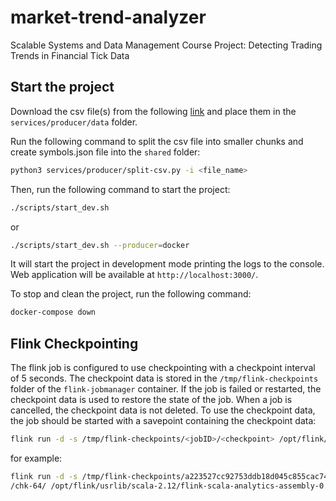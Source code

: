 # market-trend-analyzer

Scalable Systems and Data Management Course Project: Detecting Trading Trends in Financial Tick Data

## Start the project

Download the csv file(s) from the following [link](https://zenodo.org/records/6382482) and place them in the `services/producer/data` folder.

Run the following command to split the csv file into smaller chunks and create symbols.json file into the `shared` folder:

```bash
python3 services/producer/split-csv.py -i <file_name>
```

Then, run the following command to start the project:

```bash
./scripts/start_dev.sh
```
or 
```bash
./scripts/start_dev.sh --producer=docker
```

It will start the project in development mode printing the logs to the console. Web application will be available at `http://localhost:3000/`.

To stop and clean the project, run the following command:

```bash
docker-compose down
```

## Flink Checkpointing

The flink job is configured to use checkpointing with a checkpoint interval of 5 seconds. The checkpoint data is stored in the `/tmp/flink-checkpoints` folder of the `flink-jobmanager` container. If the job is failed or restarted, the checkpoint data is used to restore the state of the job. When a job is cancelled, the checkpoint data is not deleted. To use the checkpoint data, the job should be started with a savepoint containing the checkpoint data:

```bash
flink run -d -s /tmp/flink-checkpoints/<jobID>/<checkpoint> /opt/flink/usrlib/scala-2.12/flink-scala-analytics-assembly-0.1.0-SNAPSHOT.jar
```

for example:

```bash
flink run -d -s /tmp/flink-checkpoints/a223527cc92753ddb18d045c855cac74
/chk-64/ /opt/flink/usrlib/scala-2.12/flink-scala-analytics-assembly-0.1.0-SNAPSHOT.jar
```
